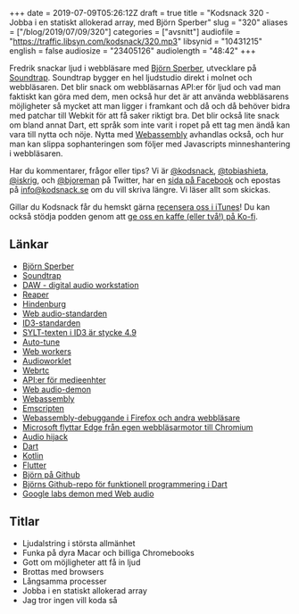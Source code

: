 +++
date = 2019-07-09T05:26:12Z
draft = true
title = "Kodsnack 320 - Jobba i en statiskt allokerad array, med Björn Sperber"
slug = "320"
aliases = ["/blog/2019/07/09/320"]
categories = ["avsnitt"]
audiofile = "https://traffic.libsyn.com/kodsnack/320.mp3"
libsynid = "10431215"
english = false
audiosize = "23405126"
audiolength = "48:42"
+++

Fredrik snackar ljud i webbläsare med [Björn Sperber](https://github.com/spebbe), utvecklare på [Soundtrap](https://www.soundtrap.com/). Soundtrap bygger en hel ljudstudio direkt i molnet och webbläsaren. Det blir snack om webbläsarnas API:er för ljud och vad man faktiskt kan göra med dem, men också hur det är att använda webbläsarens möjligheter så mycket att man ligger i framkant och då och då behöver bidra med patchar till Webkit för att få saker riktigt bra. Det blir också lite snack om bland annat Dart, ett språk som inte varit i ropet på ett tag men ändå kan vara till nytta och nöje. Nytta  med [Webassembly](https://webassembly.org/) avhandlas också, och hur man kan slippa sophanteringen som följer med Javascripts minneshantering i webbläsaren.

Har du kommentarer, frågor eller tips? Vi är [@kodsnack](https://www.twitter.com/kodsnack), [@tobiashieta](https://www.twitter.com/tobiashieta), [@iskrig](https://www.twitter.com/iskrig), och [@bjoreman](https://www.twitter.com/bjoreman) på Twitter, har en [sida på Facebook](https://www.facebook.com/kodsnack) och epostas på [info@kodsnack.se](mailto:info@kodsnack.se) om du vill skriva längre. Vi läser allt som skickas.

Gillar du Kodsnack får du hemskt gärna [recensera oss i iTunes](http://itunes.apple.com/se/podcast/kodsnack/id561631498?l=en)! Du kan också stödja podden genom att <a href="https://ko-fi.com/kodsnack" rel="payment">ge oss en kaffe (eller två!) på Ko-fi</a>.

## Länkar ##
* [Björn Sperber](https://github.com/spebbe)
* [Soundtrap](https://www.soundtrap.com/)
* [DAW - digital audio workstation](https://en.wikipedia.org/wiki/Digital_audio_workstation)
* [Reaper](https://www.reaper.fm/)
* [Hindenburg](https://hindenburg.com/)
* [Web audio-standarden](https://www.w3.org/TR/webaudio/)
* [ID3-standarden](http://id3.org/)
* [SYLT-texten i ID3 är stycke 4.9](http://id3.org/id3v2.4.0-frames)
* [Auto-tune](https://en.wikipedia.org/wiki/Auto-Tune)
* [Web workers](https://developer.mozilla.org/en-US/docs/Web/API/Web_Workers_API)
* [Audioworklet](https://developer.mozilla.org/en-US/docs/Web/API/AudioWorklet)
* [Webrtc](https://developer.mozilla.org/en-US/docs/Glossary/WebRTC)
* [API:er för medieenhter](https://developer.mozilla.org/en-US/docs/Web/API/MediaDevices)
* [Web audio-demon](https://webaudiodemos.appspot.com/)
* [Webassembly](https://webassembly.org/)
* [Emscripten](https://en.wikipedia.org/wiki/Emscripten)
* [Webassembly-debuggande i Firefox och andra webbläsare](http://webassemblycode.com/using-browsers-debug-webassembly/)
* [Microsoft flyttar Edge från egen webbläsarmotor till Chromium](https://en.wikipedia.org/wiki/Microsoft_Edge#Discontinuation_of_EdgeHTML_and_adoption_of_Chromium_%282019%E2%80%93present%29)
* [Audio hijack](https://rogueamoeba.com/audiohijack/)
* [Dart](https://en.wikipedia.org/wiki/Dart_%28programming_language%29)
* [Kotlin](https://en.wikipedia.org/wiki/Kotlin_%28programming_language%29)
* [Flutter](https://flutter.dev/)
* [Björn på Github](https://github.com/spebbe)
* [Björns Github-repo för funktionell programmering i Dart](https://github.com/spebbe/dartz)
* [Google labs demon med Web audio](https://experiments.withgoogle.com/search?q=web%20audio)

## Titlar ##
* Ljudalstring i största allmänhet
* Funka på dyra Macar och billiga Chromebooks
* Gott om möjligheter att få in ljud
* Brottas med browsers
* Långsamma processer
* Jobba i en statiskt allokerad array
* Jag tror ingen vill koda så